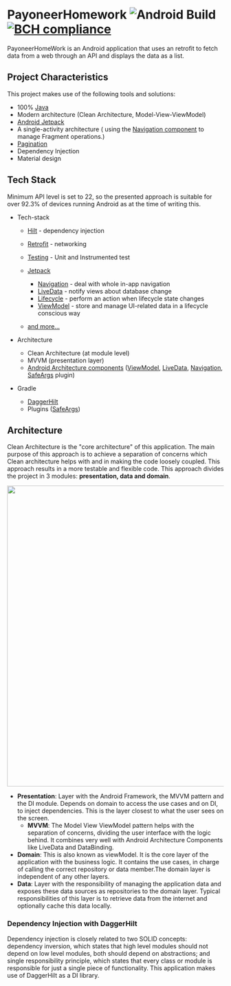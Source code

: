 # PayoneerHomework  ![Android Build](https://github.com/mayokunthefirst/CardInfoFinder/workflows/Android%20Build/badge.svg) [![BCH compliance](https://bettercodehub.com/edge/badge/mayokunthefirst/CardInfoFinder?branch=master)](https://bettercodehub.com/)

PayoneerHomeWork is an Android application that uses an retrofit to fetch data from a web through an API and displays the data as a list.



## Project Characteristics

This project makes use of the following tools and solutions:

* 100% [Java](https://www.java.com/en/)
* Modern architecture (Clean Architecture, Model-View-ViewModel)
* [Android Jetpack](https://developer.android.com/jetpack)
* A single-activity architecture ( using the [Navigation component](https://developer.android.com/guide/navigation/navigation-getting-started) to manage Fragment operations.)
* [Pagination](https://developer.android.com/jetpack/androidx/releases/paging)
* Dependency Injection
* Material design


## Tech Stack


Minimum API level is set to 22, so the presented approach is suitable for over 92.3% of devices running Android as at the time of writing this. 

* Tech-stack
  
    * [Hilt](https://developer.android.com/training/dependency-injection/hilt-android/) - dependency injection
    * [Retrofit](https://square.github.io/retrofit/) - networking
    * [Testing](https://developer.android.com/training/testing/set-up-project) - Unit and Instrumented test
    * [Jetpack](https://developer.android.com/jetpack)
        * [Navigation](https://developer.android.com/topic/libraries/architecture/navigation/) - deal with whole in-app navigation
        * [LiveData](https://developer.android.com/topic/libraries/architecture/livedata) - notify views about database change
        * [Lifecycle](https://developer.android.com/topic/libraries/architecture/lifecycle) - perform an action when lifecycle state changes
        * [ViewModel](https://developer.android.com/topic/libraries/architecture/viewmodel) - store and manage UI-related data in a lifecycle conscious way
       
    * [and more...](https://github.com/tochukwumunonye/CardInfoFinder/blob/master/buildSrc/src/main/kotlin/Dependencies.kt)
* Architecture
    * Clean Architecture (at module level)
    * MVVM (presentation layer)
    * [Android Architecture components](https://developer.android.com/topic/libraries/architecture) ([ViewModel](https://developer.android.com/topic/libraries/architecture/viewmodel), [LiveData](https://developer.android.com/topic/libraries/architecture/livedata), [Navigation](https://developer.android.com/jetpack/androidx/releases/navigation), [SafeArgs](https://developer.android.com/guide/navigation/navigation-pass-data#Safe-args) plugin)
    
* Gradle
    * [DaggerHilt](https://developer.android.com/training/dependency-injection/hilt-android)
    * Plugins ([SafeArgs](https://developer.android.com/guide/navigation/navigation-pass-data#Safe-args))
    
    
## Architecture
Clean Architecture is the "core architecture" of this application. The main purpose of this approach is to achieve a separation of concerns which Clean architecture helps with and in
making the code loosely coupled. This approach results in a more testable and flexible code. This approach divides the project in 3 modules: **presentation, data and domain**.

<p align="center"><a><img src="https://github.com/mayokunthefirst/CardInfoFinder/blob/master/media/clean-arch.png" width="700"></a></p>

* **Presentation**: Layer with the Android Framework, the MVVM pattern and the DI module. Depends on domain to access the use cases and on DI, to inject dependencies. This is the layer closest 
to what the user sees on the screen. 
    - **MVVM**: The Model View ViewModel pattern helps with the separation of concerns, dividing the user interface with the logic behind. It combines very well with Android Architecture Components like LiveData and DataBinding.
* **Domain**: This is also known as viewModel. It is the core layer of the application with the business logic. It contains the use cases, in charge of calling the correct repository or data member.The domain layer is independent of any other layers. 
* **Data**: Layer with the responsibility of managing the application data and exposes these data sources as repositories to the domain layer. Typical responsibilities of this layer is to retrieve data from the internet and optionally cache this data locally.

### Dependency Injection with DaggerHilt
Dependency injection is closely related to two SOLID concepts: dependency inversion, which states that high level modules should not depend on low level modules, 
both should depend on abstractions; and single responsibility principle, 
which states that every class or module is responsible for just a single piece of functionality. This application makes use of DaggerHilt as a DI library.
    
